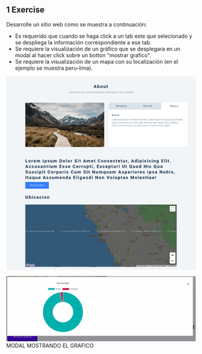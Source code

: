## 1 Exercise

Desarrolle un sitio web como se muestra a continuación:

- Es requerido que cuando se haga click a un tab este que selecionado y se despliega la información correspondiente a ese tab.
- Se requiere la visualización de un gráfico que se desplegara en un modal al hacer click sobre un botton "mostrar grafico".
- Se requiere la visualización de un mapa con su localización (en el ejemplo se muestra peru-lima).

![](2022-01-06-13-25-44.png)

![](2022-01-06-13-25-14.png)
MODAL MOSTRANDO EL GRAFICO
